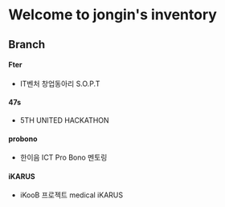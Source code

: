 # Welcome to jongin's inventory

## Branch
#### Fter
- IT벤처 창업동아리 S.O.P.T
#### 47s
- 5TH UNITED HACKATHON
#### probono
- 한이음 ICT Pro Bono 멘토링
#### iKARUS
- iKooB 프로젝트 medical iKARUS
